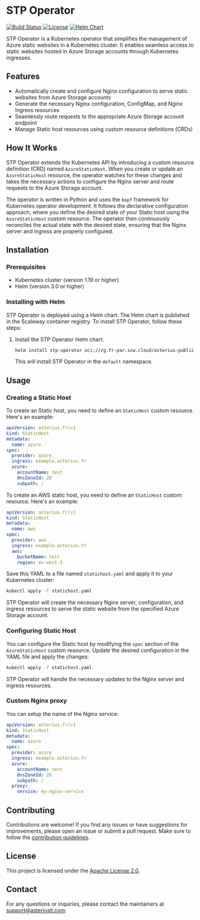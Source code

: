 # STP Operator

[![Build Status](https://github.com/AsteriusIT/stp-operator/actions/workflows/build-deploy.yml/badge.svg)](https://github.com/AsteriusIT/stp-operator/actions/workflows/build-deploy.yml)
[![License](https://img.shields.io/badge/License-Apache%202.0-blue.svg)](https://opensource.org/licenses/Apache-2.0)
[![Helm Chart](https://img.shields.io/badge/helm%20chart-v0.0.4-blue)](https://github.com/AsteriusIT/stp-operator/releases/tag/v0.0.4)

STP Operator is a Kubernetes operator that simplifies the management of Azure
static websites in a Kubernetes cluster. It enables seamless access to static
websites hosted in Azure Storage accounts through Kubernetes ingresses.

## Features

- Automatically create and configure Nginx configuration to serve static
  websites from Azure Storage accounts
- Generate the necessary Nginx configuration, ConfigMap, and Nginx Ingress
  resources
- Seamlessly route requests to the appropriate Azure Storage account endpoint
- Manage Static host resources using custom resource definitions (CRDs)

## How It Works

STP Operator extends the Kubernetes API by introducing a custom resource
definition (CRD) named `AzureStaticHost`. When you create or update an
`AzureStaticHost` resource, the operator watches for these changes and takes the
necessary actions to configure the Nginx server and route requests to the Azure
Storage account.

The operator is written in Python and uses the `kopf` framework for Kubernetes
operator development. It follows the declarative configuration approach, where
you define the desired state of your Static host using the `AzureStaticHost`
custom resource. The operator then continuously reconciles the actual state with
the desired state, ensuring that the Nginx server and ingress are properly
configured.

## Installation

### Prerequisites

- Kubernetes cluster (version 1.19 or higher)
- Helm (version 3.0 or higher)

### Installing with Helm

STP Operator is deployed using a Helm chart. The Helm chart is published in the
Scaleway container registry. To install STP Operator, follow these steps:

1. Install the STP Operator Helm chart:
   ```bash
   helm install stp-operator oci://rg.fr-par.scw.cloud/asterius-public-helm/operators/stp-operator --version 0.0.4
   ```

   This will install STP Operator in the `default` namespace.

## Usage

### Creating a Static Host

To create an Static host, you need to define an `StaticHost` custom resource.
Here's an example:

```yaml
apiVersion: asterius.fr/v1
kind: StaticHost
metadata:
  name: azure
spec:
  provider: azure
  ingress: example.asterius.fr
  azure:
    accountName: test
    dnsZoneId: 28
    subpath: /
```

To create an AWS static host, you need to define an `StaticHost` custom
resource. Here's an example:

```yaml
apiVersion: asterius.fr/v1
kind: StaticHost
metadata:
  name: aws
spec:
  provider: aws
  ingress: example.asterius.fr
  aws:
    bucketName: test
    region: eu-west-3
```

Save this YAML to a file named `statichost.yaml` and apply it to your Kubernetes
cluster:

```bash
kubectl apply -f statichost.yaml
```

STP Operator will create the necessary Nginx server, configuration, and ingress
resources to serve the static website from the specified Azure Storage account.

### Configuring Static Host

You can configure the Static host by modifying the `spec` section of the
`AzureStaticHost` custom resource. Update the desired configuration in the YAML
file and apply the changes:

```bash
kubectl apply -f statichost.yaml
```

STP Operator will handle the necessary updates to the Nginx server and ingress
resources.

### Custom Nginx proxy

You can setup the name of the Nginx service:

```yaml
apiVersion: asterius.fr/v1
kind: StaticHost
metadata:
  name: azure
spec:
  provider: azure
  ingress: example.asterius.fr
  azure:
    accountName: test
    dnsZoneId: 28
    subpath: /
  proxy:
    service: my-nginx-service
```

## Contributing

Contributions are welcome! If you find any issues or have suggestions for
improvements, please open an issue or submit a pull request. Make sure to follow
the [contribution guidelines](CONTRIBUTING.md).

## License

This project is licensed under the [Apache License 2.0](LICENSE).

## Contact

For any questions or inquiries, please contact the maintainers at
[support@asteriusit.com](mailto:support@asteriusit.com).
